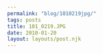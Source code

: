 ```yaml
---
permalink: "blog/1010219jpg/"
tags: posts
title: 101_0219.JPG
date: 2010-01-20
layout: layouts/post.njk
---
```


